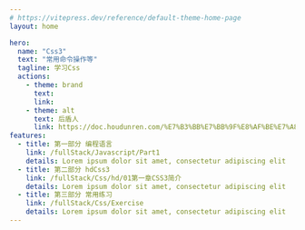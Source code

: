 ```yaml
---
# https://vitepress.dev/reference/default-theme-home-page
layout: home

hero:
  name: "Css3"
  text: "常用命令操作等"
  tagline: 学习Css
  actions:
    - theme: brand
      text:
      link:
    - theme: alt
      text: 后盾人
      link: https://doc.houdunren.com/%E7%B3%BB%E7%BB%9F%E8%AF%BE%E7%A8%8B/css/1%20%E5%9F%BA%E7%A1%80%E7%9F%A5%E8%AF%86.html
features:
  - title: 第一部分 编程语言
    link: /fullStack/Javascript/Part1
    details: Lorem ipsum dolor sit amet, consectetur adipiscing elit
  - title: 第二部分 hdCss3
    link: /fullStack/Css/hd/01第一章CSS3简介
    details: Lorem ipsum dolor sit amet, consectetur adipiscing elit
  - title: 第三部分 常用练习
    link: /fullStack/Css/Exercise
    details: Lorem ipsum dolor sit amet, consectetur adipiscing elit
---
```


<script setup>
  import XmindViewer from '../../components/xmind/XmindViewer.vue'
</script>

<XmindViewer url="./hdCss3.xmind"/>
